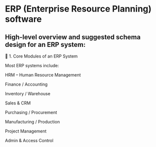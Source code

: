# ERP (Enterprise Resource Planning) software
## High-level overview and suggested schema design for an ERP system:

🔧 1. Core Modules of an ERP System <br>

Most ERP systems include:<br>

HRM – Human Resource Management<br>

Finance / Accounting<br>

Inventory / Warehouse<br>

Sales & CRM<br>

Purchasing / Procurement<br>

Manufacturing / Production<br>

Project Management<br>

Admin & Access Control<br>
